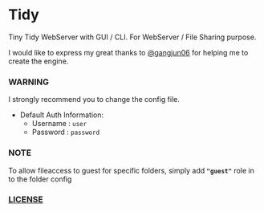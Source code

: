 # Tidy

Tiny Tidy WebServer with GUI / CLI. For WebServer / File Sharing purpose.

I would like to express my great thanks to [@gangjun06](https://github.com/gangjun06) for helping me to create the engine.

### WARNING

I strongly recommend you to change the config file.

- Default Auth Information:
  - Username : `user`
  - Password : `password`

### NOTE

To allow fileaccess to guest for specific folders, simply add **`"guest"`** role in to the folder config

### [LICENSE](LICENSE)
